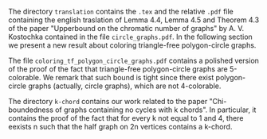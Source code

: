 The directory `translation` contains the `.tex` and the relative `.pdf` file containing the english traslation of Lemma 4.4, Lemma 4.5 and Theorem 4.3 of the paper "Upperbound on the chromatic number of graphs" by A. V. Kostochka contained in the file `circle_graphs.pdf`.
In the following section we present a new result about coloring triangle-free polygon-circle graphs.

The file `coloring_tf_polygon_circle_graphs.pdf` contains a polished version of the proof of the fact that triangle-free polygon-circle graphs are 5-colorable. We remark that such bound is tight since there exist polygon-circle graphs (actually, circle graphs), which are not 4-colorable.

The directory `k-chord` contains our work related to the paper "Chi-boundedness of graphs containing no cycles with k chords". In particular, it contains the proof of the fact that for every k not equal to 1 and 4, there eexists n such that the half graph on 2n vertices contains a k-chord.
